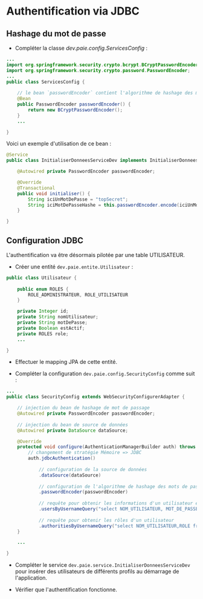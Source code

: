 # Authentification via JDBC

## Hashage du mot de passe

* Compléter la classe _dev.paie.config.ServicesConfig_ :

```java
...
import org.springframework.security.crypto.bcrypt.BCryptPasswordEncoder;
import org.springframework.security.crypto.password.PasswordEncoder;
...
public class ServicesConfig {
	
    // le bean `passwordEncoder` contient l'algorithme de hashage des mots de passe de l'application.
	@Bean
	public PasswordEncoder passwordEncoder() {
	    return new BCryptPasswordEncoder();
	}
	...

}
```

Voici un exemple d'utilisation de ce bean :

```java
@Service
public class InitialiserDonneesServiceDev implements InitialiserDonneesService {

	@Autowired private PasswordEncoder passwordEncoder;

	@Override
	@Transactional
	public void initialiser() {
		String iciUnMotDePasse = "topSecret";
		String iciMotDePasseHashe = this.passwordEncoder.encode(iciUnMotDePasse);
	}

}
```

## Configuration JDBC

L'authentification va être désormais pilotée par une table UTILISATEUR.

* Créer une entité `dev.paie.entite.Utilisateur` :

```java
public class Utilisateur {
	
	public enum ROLES {
		ROLE_ADMINISTRATEUR, ROLE_UTILISATEUR
	}

	private Integer id;
	private String nomUtilisateur;
	private String motDePasse;
	private Boolean estActif;
	private ROLES role;
	...

}
```

* Effectuer le mapping JPA de cette entité.

* Compléter la configuration `dev.paie.config.SecurityConfig` comme suit :

```java
...
public class SecurityConfig extends WebSecurityConfigurerAdapter {

    // injection du bean de hashage de mot de passage
	@Autowired private PasswordEncoder passwordEncoder;
	
	// injection du bean de source de données
	@Autowired private DataSource dataSource;

	@Override
	protected void configure(AuthenticationManagerBuilder auth) throws Exception {
		// changement de stratégie Mémoire => JDBC
	    auth.jdbcAuthentication() 
	        
	        // configuration de la source de données
			.dataSource(dataSource)
			
			// configuration de l'algorithme de hashage des mots de passe
			.passwordEncoder(passwordEncoder)
			
			// requête pour obtenir les informations d'un utilisateur en fonction du nom d'utilisateur
			.usersByUsernameQuery("select NOM_UTILISATEUR, MOT_DE_PASSE, EST_ACTIF from UTILISATEUR where NOM_UTILISATEUR=?") <6>
			
			// requête pour obtenir les rôles d'un utilisateur
			.authoritiesByUsernameQuery("select NOM_UTILISATEUR,ROLE from UTILISATEUR where NOM_UTILISATEUR = ?"); <7>
	}

	...

}

```

* Compléter le service `dev.paie.service.InitialiserDonneesServiceDev` pour insérer des utilisateurs de différents profils au démarrage de l'application.

* Vérifier que l'authentification fonctionne.
